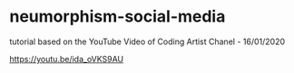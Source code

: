 # neumorphism-social-media
tutorial based on the YouTube Video of Coding Artist Chanel - 16/01/2020

https://youtu.be/ida_oVKS9AU
